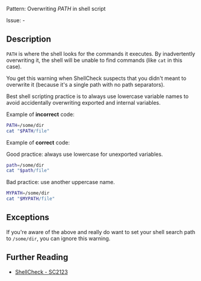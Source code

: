 Pattern: Overwriting _PATH_ in shell script

Issue: -

## Description

`PATH` is where the shell looks for the commands it executes. By inadvertently overwriting it, the shell will be unable to find commands (like `cat` in this case).

You get this warning when ShellCheck suspects that you didn't meant to overwrite it (because it's a single path with no path separators).

Best shell scripting practice is to always use lowercase variable names to avoid accidentally overwriting exported and internal variables.

Example of **incorrect** code:

```sh
PATH=/some/dir
cat "$PATH/file"
```

Example of **correct** code:

Good practice: always use lowercase for unexported variables.

```sh
path=/some/dir
cat "$path/file"
```

Bad practice: use another uppercase name.

```sh
MYPATH=/some/dir
cat "$MYPATH/file"
```

## Exceptions

If you're aware of the above and really do want to set your shell search path to `/some/dir`, you can ignore this warning.

## Further Reading

* [ShellCheck - SC2123](https://github.com/koalaman/shellcheck/wiki/SC2123)
